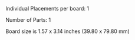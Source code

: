 Individual Placements per board: 1

Number of Parts: 1


Board size is 1.57 x 3.14 inches (39.80 x 79.80 mm)

